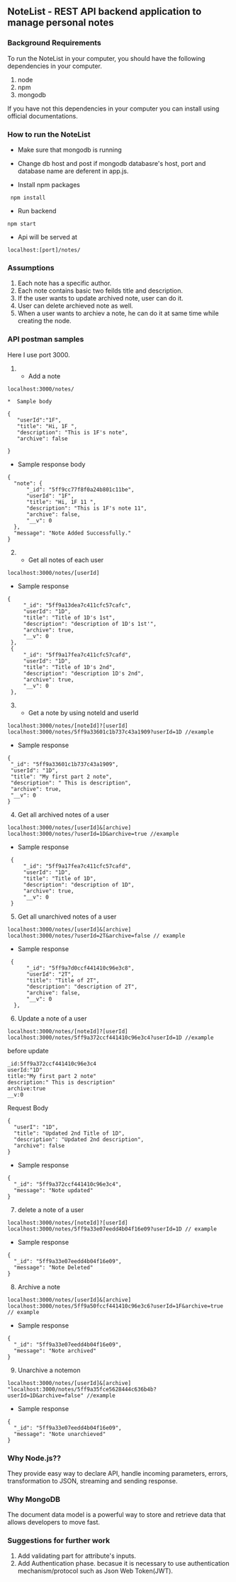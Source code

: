 ## NoteList - REST API backend application to manage personal notes

### Background Requirements
To run the NoteList in your computer, you should have the following dependencies in your computer.
1. node
2. npm
3. mongodb

If you  have not this dependencies in your computer you can install using official documentations.

### How to run the NoteList
 *  Make sure that mongodb is running

 *  Change db host and post if mongodb databasre's host, port and database name are deferent in app.js.

 *  Install npm packages
 ```
  npm install
 ```
 *  Run backend
 ```
 npm start
 ```
 *  Api will be served at 
 ```
 localhost:[port]/notes/
 ```
 ### Assumptions
 1. Each note has a specific author.
 2. Each note contains basic two feilds title and description.
 3. If the user wants to update archived note, user can do it.
 4. User can delete archieved note as well.
 5. When a user wants to archiev a note, he can do it at same time while creating the node.
 
 ### API postman samples
 
 Here I use port 3000.
 
 1. * Add a note
 ```
 localhost:3000/notes/
 ```
    *  Sample body
 ```
 {
	"userId":"1F",
	"title": "Hi, 1F ",
	"description": "This is 1F's note",
	"archive": false
	
 }
 ```
  *  Sample response body
  ```
  {
    "note": {
        "_id": "5ff9cc77f8f0a24b801c11be",
        "userId": "1F",
        "title": "Hi, 1F 11 ",
        "description": "This is 1F's note 11",
        "archive": false,
        "__v": 0
    },
    "message": "Note Added Successfully."
}
  ```
  2. * Get all notes of each user
  ```
  localhost:3000/notes/[userId]
  ```
   * Sample response
   ```
   {
        "_id": "5ff9a13dea7c411cfc57cafc",
        "userId": "1D",
        "title": "Title of 1D's 1st",
        "description": "description of 1D's 1st'",
        "archive": true,
        "__v": 0
    },
    {
        "_id": "5ff9a17fea7c411cfc57cafd",
        "userId": "1D",
        "title": "Title of 1D's 2nd",
        "description": "description 1D's 2nd",
        "archive": true,
        "__v": 0
    },
   ```
  3. * Get a note by using noteId and userId
  ```
  localhost:3000/notes/[noteId]?[userId]
  localhost:3000/notes/5ff9a33601c1b737c43a1909?userId=1D //example
  ```
  * Sample response
   ```
   {
    "_id": "5ff9a33601c1b737c43a1909",
    "userId": "1D",
    "title": "My first part 2 note",
    "description": " This is description",
    "archive": true,
    "__v": 0
}
   ```
  4. Get all archived notes of a user
  ```
  localhost:3000/notes/[userId]&[archive]
  localhost:3000/notes/?userId=1D&archive=true //example
  ```
   * Sample response
   ```
    {
        "_id": "5ff9a17fea7c411cfc57cafd",
        "userId": "1D",
        "title": "Title of 1D",
        "description": "description of 1D",
        "archive": true,
        "__v": 0
    }
   ```
  
  5. Get all unarchived notes of a user
  ```
  localhost:3000/notes/[userId]&[archive]
  localhost:3000/notes/?userId=2T&archive=false // example
  
  ```
  * Sample response
  ```
   {
        "_id": "5ff9a7d0ccf441410c96e3c8",
        "userId": "2T",
        "title": "Title of 2T",
        "description": "description of 2T",
        "archive": false,
        "__v": 0
    },
  ```
  6. Update a note of a user
  ```
  localhost:3000/notes/[noteId]?[userId]
  localhost:3000/notes/5ff9a372ccf441410c96e3c4?userId=1D //example
  ```
  before update
  ```
  _id:5ff9a372ccf441410c96e3c4
userId:"1D"
title:"My first part 2 note"
description:" This is description"
archive:true
__v:0
  ```
  Request Body
  ```
  {
	"userI": "1D",
	"title": "Updated 2nd Title of 1D",
	"description": "Updated 2nd description",
	"archive": false
  }
  ```
  * Sample response
  ```
  {
    "_id": "5ff9a372ccf441410c96e3c4",
    "message": "Note updated"
  }
  ```
 
  7. delete a note of a user
  ```
  localhost:3000/notes/[noteId]?[userId]
  localhost:3000/notes/5ff9a33e07eedd4b04f16e09?userId=1D // example
  ```
  * Sample response
  ```
  {
    "_id": "5ff9a33e07eedd4b04f16e09",
    "message": "Note Deleted"
  }
  ```
  
  8. Archive a note 
  ```
  localhost:3000/notes/[userId]&[archive]
  localhost:3000/notes/5ff9a50fccf441410c96e3c6?userId=1F&archive=true // example
  ```
  
  * Sample response
  ```
  {
    "_id": "5ff9a33e07eedd4b04f16e09",
    "message": "Note archived"
  }
  ```
  
  9. Unarchive a notemon
  ```
  localhost:3000/notes/[userId]&[archive]
  "localhost:3000/notes/5ff9a35fce5628444c636b4b?userId=1D&archive=false" //example

  ```
 
  * Sample response
  ```
  {
    "_id": "5ff9a33e07eedd4b04f16e09",
    "message": "Note unarchieved"
  }
  ```
  ### Why Node.js??
  They provide easy way to declare API, handle incoming parameters, errors, transformation to JSON, streaming and sending response.
  ### Why MongoDB
  The document data model is a powerful way to store and retrieve data that allows developers to move fast. 
  
  ### Suggestions for further work
  1. Add validating part for attribute's inputs.
  2. Add Authentication phase. becasue it is necessary to use authentication mechanism/protocol such as Json Web Token(JWT).
 

